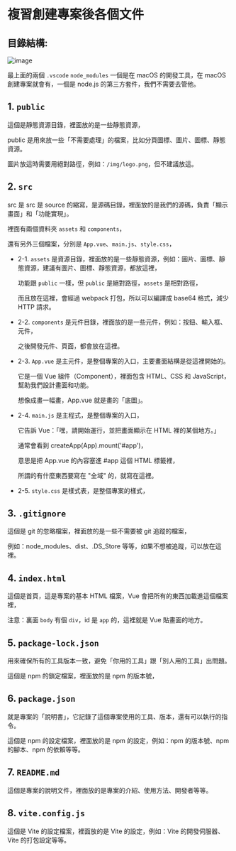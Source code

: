 # 複習創建專案後各個文件

## 目錄結構:

![image](/img/create-vue.jpg)

最上面的兩個 `.vscode` `node_modules` 一個是在 macOS 的開發工具，在 macOS 創建專案就會有，一個是 node.js 的第三方套件，我們不需要去管他。

## 1. `public`

這個是靜態資源目錄，裡面放的是一些靜態資源，

public 是用來放一些「不需要處理」的檔案，比如分頁圖標、圖片、圖標、靜態資源。

圖片放這時需要用絕對路徑，例如：`/img/logo.png`，但不建議放這。

## 2. `src`

src 是 src 是 source 的縮寫，是源碼目錄，裡面放的是我們的源碼，負責「顯示畫面」和「功能實現」。

裡面有兩個資料夾 `assets` 和 `components`，

還有另外三個檔案，分別是 `App.vue`、`main.js`、`style.css`，

- 2-1. `assets` 是資源目錄，裡面放的是一些靜態資源，例如：圖片、圖標、靜態資源，建議有圖片、圖標、靜態資源，都放這裡，

  功能跟 `public` 一樣，但 `public` 是絕對路徑，`assets` 是相對路徑，

  而且放在這裡，會經過 webpack 打包，所以可以編譯成 base64 格式，減少 HTTP 請求。

- 2-2. `components` 是元件目錄，裡面放的是一些元件，例如：按鈕、輸入框、元件，

  之後開發元件、頁面，都會放在這裡。

- 2-3. `App.vue` 是主元件，是整個專案的入口，主要畫面結構是從這裡開始的。

  它是一個 Vue 組件（Component），裡面包含 HTML、CSS 和 JavaScript，幫助我們設計畫面和功能。

  想像成畫一幅畫，App.vue 就是畫的「底圖」。

- 2-4. `main.js` 是主程式，是整個專案的入口，

  它告訴 Vue：「嘿，請開始運行，並把畫面顯示在 HTML 裡的某個地方。」

  通常會看到 createApp(App).mount('#app')，

  意思是把 App.vue 的內容塞進 #app 這個 HTML 標籤裡，

  所謂的有什麼東西要寫在 "全域" 的，就寫在這裡。

- 2-5. `style.css` 是樣式表，是整個專案的樣式，

## 3. `.gitignore`

這個是 git 的忽略檔案，裡面放的是一些不需要被 git 追蹤的檔案，

例如：node_modules、dist、.DS_Store 等等，如果不想被追蹤，可以放在這裡。

## 4. `index.html`

這個是首頁，這是專案的基本 HTML 檔案，Vue 會把所有的東西加載進這個檔案裡，

注意：裏面 `body` 有個 `div`，id 是 `app` 的，這裡就是 Vue 貼畫面的地方。

## 5. `package-lock.json`

用來確保所有的工具版本一致，避免「你用的工具」跟「別人用的工具」出問題。

這個是 npm 的鎖定檔案，裡面放的是 npm 的版本號，

## 6. `package.json`

就是專案的「說明書」，它記錄了這個專案使用的工具、版本，還有可以執行的指令。

這個是 npm 的設定檔案，裡面放的是 npm 的設定，例如：npm 的版本號、npm 的腳本、npm 的依賴等等。

## 7. `README.md`

這個是專案的說明文件，裡面放的是專案的介紹、使用方法、開發者等等。

## 8. `vite.config.js`

這個是 Vite 的設定檔案，裡面放的是 Vite 的設定，例如：Vite 的開發伺服器、Vite 的打包設定等等。

